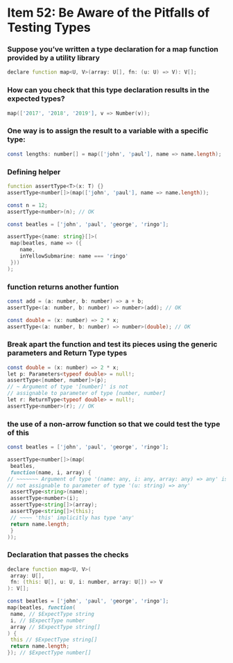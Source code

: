# Item 52: Be Aware of the Pitfalls of Testing Types

### Suppose you’ve written a type declaration for a map function provided by a utility library

```d
declare function map<U, V>(array: U[], fn: (u: U) => V): V[];
```

### How can you check that this type declaration results in the expected types?

```d
map(['2017', '2018', '2019'], v => Number(v));
```

### One way is to assign the result to a variable with a specific type:

```d
const lengths: number[] = map(['john', 'paul'], name => name.length);
```

### Defining helper

```d
function assertType<T>(x: T) {}
assertType<number[]>(map(['john', 'paul'], name => name.length));
```

```d
const n = 12;
assertType<number>(n); // OK
```

```d
const beatles = ['john', 'paul', 'george', 'ringo'];

assertType<{name: string}[]>(
 map(beatles, name => ({
    name,
    inYellowSubmarine: name === 'ringo'
 }))
);
```

### function returns another funtion

```d
const add = (a: number, b: number) => a + b;
assertType<(a: number, b: number) => number>(add); // OK

const double = (x: number) => 2 * x;
assertType<(a: number, b: number) => number>(double); // OK
```

### Break apart the function and test its pieces using the generic parameters and Return Type types

```d
const double = (x: number) => 2 * x;
let p: Parameters<typeof double> = null!;
assertType<[number, number]>(p);
// ~ Argument of type '[number]' is not
// assignable to parameter of type [number, number]
let r: ReturnType<typeof double> = null!;
assertType<number>(r); // OK
```

### the use of a non-arrow function so that we could test the type of this

```d
const beatles = ['john', 'paul', 'george', 'ringo'];

assertType<number[]>(map(
 beatles,
 function(name, i, array) {
// ~~~~~~~ Argument of type '(name: any, i: any, array: any) => any' is
// not assignable to parameter of type '(u: string) => any'
 assertType<string>(name);
 assertType<number>(i);
 assertType<string[]>(array);
 assertType<string[]>(this);
 // ~~~~ 'this' implicitly has type 'any'
 return name.length;
 }
));
```

### Declaration that passes the checks

```d
declare function map<U, V>(
 array: U[],
 fn: (this: U[], u: U, i: number, array: U[]) => V
): V[];
```

```d
const beatles = ['john', 'paul', 'george', 'ringo'];
map(beatles, function(
 name, // $ExpectType string
 i, // $ExpectType number
 array // $ExpectType string[]
) {
 this // $ExpectType string[]
 return name.length;
}); // $ExpectType number[]
```
